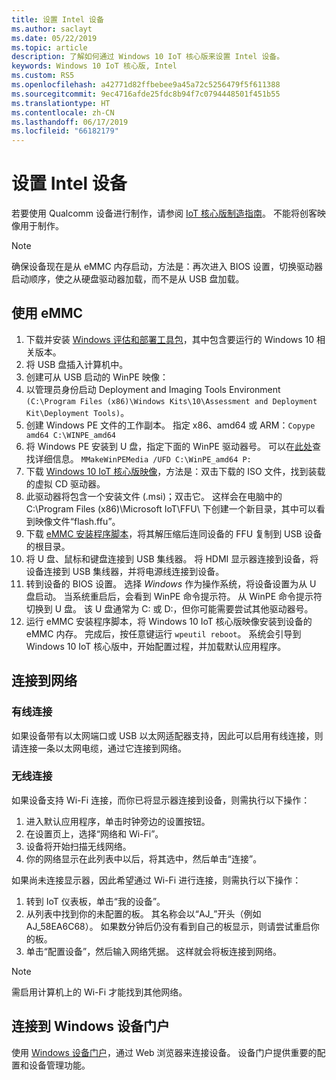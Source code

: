 ```yaml
---
title: 设置 Intel 设备
ms.author: saclayt
ms.date: 05/22/2019
ms.topic: article
description: 了解如何通过 Windows 10 IoT 核心版来设置 Intel 设备。
keywords: Windows 10 IoT 核心版, Intel
ms.custom: RS5
ms.openlocfilehash: a42771d82ffbebee9a45a72c5256479f5f611388
ms.sourcegitcommit: 9ec4716afde25fdc8b94f7c0794448501f451b55
ms.translationtype: HT
ms.contentlocale: zh-CN
ms.lasthandoff: 06/17/2019
ms.locfileid: "66182179"
---
```

# <a name="setting-up-an-intel-device"></a>设置 Intel 设备

若要使用 Qualcomm 设备进行制作，请参阅 [IoT 核心版制造指南](https://docs.microsoft.com/en-us/windows-hardware/manufacture/iot/iot-core-manufacturing-guide)。 不能将创客映像用于制作。

> [!NOTE]
> 确保设备现在是从 eMMC 内存启动，方法是：再次进入 BIOS 设置，切换驱动器启动顺序，使之从硬盘驱动器加载，而不是从 USB 盘加载。

## <a name="using-emmc"></a>使用 eMMC

1. 下载并安装 [Windows 评估和部署工具包](https://docs.microsoft.com/windows-hardware/get-started/adk-install)，其中包含要运行的 Windows 10 相关版本。
2. 将 USB 盘插入计算机中。
3. 创建可从 USB 启动的 WinPE 映像：
4. 以管理员身份启动 Deployment and Imaging Tools Environment `(C:\Program Files (x86)\Windows Kits\10\Assessment and Deployment Kit\Deployment Tools)`。
5. 创建 Windows PE 文件的工作副本。 指定 x86、amd64 或 ARM：`Copype amd64 C:\WINPE_amd64`
6. 将 Windows PE 安装到 U 盘，指定下面的 WinPE 驱动器号。 可以在[此处](https://docs.microsoft.com/windows-hardware/manufacture/desktop/winpe-create-usb-bootable-drive)查找详细信息。 `MMakeWinPEMedia /UFD C:\WinPE_amd64 P:`
7. 下载 [Windows 10 IoT 核心版映像](https://downloads.up-community.org/?post_type=wpdmpro&p=204&preview=true)，方法是：双击下载的 ISO 文件，找到装载的虚拟 CD 驱动器。
8. 此驱动器将包含一个安装文件 (.msi)；双击它。 这样会在电脑中的 C:\Program Files (x86)\Microsoft IoT\FFU\ 下创建一个新目录，其中可以看到映像文件“flash.ffu”。
9. 下载 [eMMC 安装程序脚本](https://github.com/ms-iot/content/blob/develop/Resources/eMMCInstaller.zip)，将其解压缩后连同设备的 FFU 复制到 USB 设备的根目录。
10. 将 U 盘、鼠标和键盘连接到 USB 集线器。 将 HDMI 显示器连接到设备，将设备连接到 USB 集线器，并将电源线连接到设备。
11. 转到设备的 BIOS 设置。 选择 *Windows* 作为操作系统，将设备设置为从 U 盘启动。 当系统重启后，会看到 WinPE 命令提示符。 从 WinPE 命令提示符切换到 U 盘。 该 U 盘通常为 C: 或 D:，但你可能需要尝试其他驱动器号。
12. 运行 eMMC 安装程序脚本，将 Windows 10 IoT 核心版映像安装到设备的 eMMC 内存。 完成后，按任意键运行 `wpeutil reboot`。 系统会引导到 Windows 10 IoT 核心版中，开始配置过程，并加载默认应用程序。

## <a name="connect-to-a-network"></a>连接到网络

### <a name="wired-connection"></a>有线连接
如果设备带有以太网端口或 USB 以太网适配器支持，因此可以启用有线连接，则请连接一条以太网电缆，通过它连接到网络。

### <a name="wireless-connection"></a>无线连接
如果设备支持 Wi-Fi 连接，而你已将显示器连接到设备，则需执行以下操作：

1. 进入默认应用程序，单击时钟旁边的设置按钮。
2. 在设置页上，选择“网络和 Wi-Fi”。 
3. 设备将开始扫描无线网络。
4. 你的网络显示在此列表中以后，将其选中，然后单击“连接”。 

如果尚未连接显示器，因此希望通过 Wi-Fi 进行连接，则需执行以下操作：

1. 转到 IoT 仪表板，单击“我的设备”。 
2. 从列表中找到你的未配置的板。 其名称会以“AJ_”开头（例如 AJ_58EA6C68）。 如果数分钟后仍没有看到自己的板显示，则请尝试重启你的板。
3. 单击“配置设备”，然后输入网络凭据。  这样就会将板连接到网络。

> [!NOTE]
> 需启用计算机上的 Wi-Fi 才能找到其他网络。

## <a name="connect-to-windows-device-portal"></a>连接到 Windows 设备门户

使用 [Windows 设备门户](../manage-your-device/DevicePortal.md)，通过 Web 浏览器来连接设备。 设备门户提供重要的配置和设备管理功能。 


